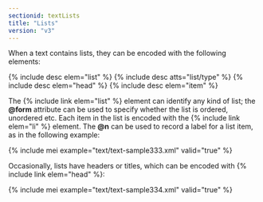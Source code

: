 ```yaml
---
sectionid: textLists
title: "Lists"
version: "v3"
---
```


When a text contains lists, they can be encoded with the following elements:

{% include desc elem="list" %} 
{% include desc atts="list/type" %} 
{% include desc elem="head" %} 
{% include desc elem="item" %} 

The {% include link elem="list" %} element can identify any kind of list; the **@form** attribute can be used to specify whether the list is ordered, unordered etc. Each item in the list is encoded with the {% include link elem="li" %} element. The **@n** can be used to record a label for a list item, as in the following example:

{% include mei example="text/text-sample333.xml" valid="true" %}

Occasionally, lists have headers or titles, which can be encoded with {% include link elem="head" %}:

{% include mei example="text/text-sample334.xml" valid="true" %}
